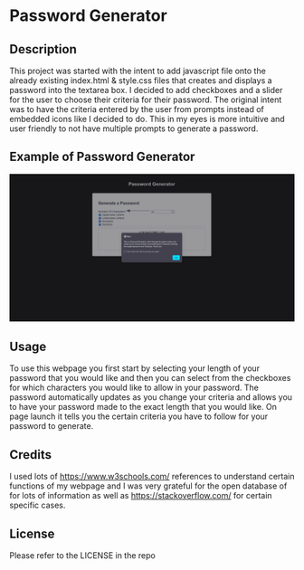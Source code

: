# Password Generator

## Description

This project was started with the intent to add javascript file onto the already existing index.html & style.css files that creates and displays a password into the textarea box. I decided to add checkboxes and a slider for the user to choose their criteria for their password. The original intent was to have the criteria entered by the user from prompts instead of embedded icons like I decided to do. This in my eyes is more intuitive and user friendly to not have multiple prompts to generate a password.

## Example of Password Generator

![Screenshot of top part of webpage](./assets/images/screenshot.png)

## Usage

To use this webpage you first start by selecting your length of your password that you would like and then you can select from the checkboxes for which characters you would like to allow in your password. The password automatically updates as you change your criteria and allows you to have your password made to the exact length that you would like. On page launch it tells you the certain criteria you have to follow for your password to generate.

## Credits

I used lots of https://www.w3schools.com/ references to understand certain functions of my webpage and I was very grateful for the open database of for lots of information as well as https://stackoverflow.com/ for certain specific cases.

## License

Please refer to the LICENSE in the repo
